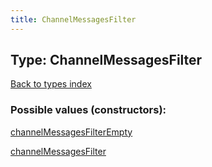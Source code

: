 ```yaml
---
title: ChannelMessagesFilter
---
```

## Type: ChannelMessagesFilter  
[Back to types index](index.md)



### Possible values (constructors):

[channelMessagesFilterEmpty](../constructors/channelMessagesFilterEmpty.md)  

[channelMessagesFilter](../constructors/channelMessagesFilter.md)  

